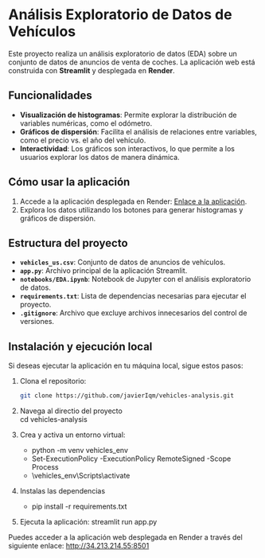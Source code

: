 # Análisis Exploratorio de Datos de Vehículos

Este proyecto realiza un análisis exploratorio de datos (EDA) sobre un conjunto de datos de anuncios de venta de coches. La aplicación web está construida con **Streamlit** y desplegada en **Render**.

## Funcionalidades
- **Visualización de histogramas**: Permite explorar la distribución de variables numéricas, como el odómetro.
- **Gráficos de dispersión**: Facilita el análisis de relaciones entre variables, como el precio vs. el año del vehículo.
- **Interactividad**: Los gráficos son interactivos, lo que permite a los usuarios explorar los datos de manera dinámica.

## Cómo usar la aplicación
1. Accede a la aplicación desplegada en Render: [Enlace a la aplicación](http://34.213.214.55:8501).
2. Explora los datos utilizando los botones para generar histogramas y gráficos de dispersión.

## Estructura del proyecto
- **`vehicles_us.csv`**: Conjunto de datos de anuncios de vehículos.
- **`app.py`**: Archivo principal de la aplicación Streamlit.
- **`notebooks/EDA.ipynb`**: Notebook de Jupyter con el análisis exploratorio de datos.
- **`requirements.txt`**: Lista de dependencias necesarias para ejecutar el proyecto.
- **`.gitignore`**: Archivo que excluye archivos innecesarios del control de versiones.

## Instalación y ejecución local
Si deseas ejecutar la aplicación en tu máquina local, sigue estos pasos:

1. Clona el repositorio:
   ```bash
   git clone https://github.com/javierIqm/vehicles-analysis.git

2. Navega al directio del proyecto  
    cd vehicles-analysis

3. Crea y activa un entorno virtual:
    * python -m venv vehicles_env
    * Set-ExecutionPolicy -ExecutionPolicy RemoteSigned -Scope Process
    * \vehicles_env\Scripts\activate

4. Instalas las dependencias     
    * pip install -r requirements.txt

5. Ejecuta la aplicación:
    streamlit run app.py


Puedes acceder a la aplicación web desplegada en Render a través del siguiente enlace:
http://34.213.214.55:8501
